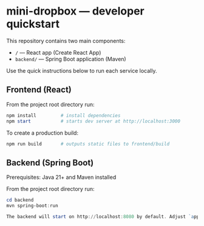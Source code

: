 # mini-dropbox — developer quickstart

This repository contains two main components:

- `/` — React app (Create React App)
- `backend/` — Spring Boot application (Maven)

Use the quick instructions below to run each service locally.
## Frontend (React)

From the project root directory run:

```powershell
npm install         # install dependencies
npm start           # starts dev server at http://localhost:3000
```

To create a production build:

```powershell
npm run build       # outputs static files to frontend/build
```

## Backend (Spring Boot)

Prerequisites: Java 21+ and Maven installed

From the project root directory run:

```powershell
cd backend
mvn spring-boot:run

The backend will start on http://localhost:8080 by default. Adjust `application.properties` or environment variables as needed.